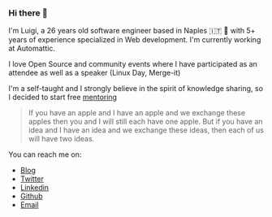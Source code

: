 ### Hi there 👋

I'm Luigi, a 26 years old software engineer based in Naples 🇮🇹 🌊 with 5+ years of experience specialized in Web development. I'm currently working at Automattic.

I love Open Source and community events where I have participated as an attendee as well as a speaker (Linux Day, Merge-it)

I'm a self-taught and I strongly believe in the spirit of knowledge sharing, so I decided to start free [mentoring](https://calendly.com/gigitux/45min?month=2021-03)

> If you have an apple and I have an apple and we exchange these apples then you and I will still each have one apple. But if you have an idea and I have an idea and we exchange these ideas, then each of us will have two ideas.


You can reach me on:
* [Blog](https://luigitesch.io)
* [Twitter](https://twitter.com/gigitux)
* [Linkedin](https://linkedin.com/gigitux)
* [Github](https://github.com/gigitux)
* [Email](mailto:gigitux@gmail.com)
